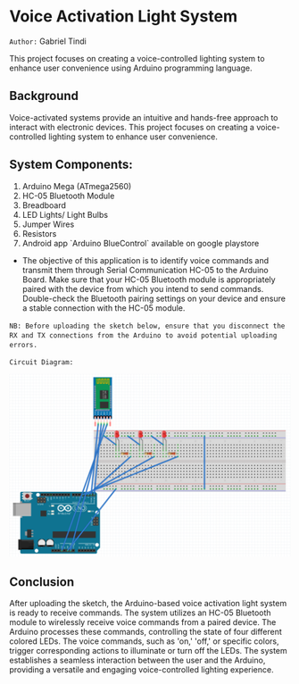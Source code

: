 # Voice Activation Light System
`Author:` Gabriel Tindi

This project focuses on creating a voice-controlled lighting system to enhance user convenience using Arduino programming language.

## Background
Voice-activated systems provide an intuitive and hands-free approach to interact with electronic
devices. This project focuses on creating a voice-controlled lighting system to enhance user
convenience.

## System Components:
<ol>
<li>Arduino Mega (ATmega2560)</li>
<li>HC-05 Bluetooth Module</li>
<li>Breadboard</li>
<li>LED Lights/ Light Bulbs</li>
<li>Jumper Wires</li>
<li>Resistors</li>
<li>Android app `Arduino BlueControl` available on google playstore </li>
</ol>

- The objective of this application is to identify voice commands and transmit them through Serial Communication HC-05 to the Arduino Board. Make sure that your HC-05 Bluetooth module is appropriately paired with the device from which you intend to send commands. Double-check the Bluetooth pairing settings on your device and ensure a stable connection with the HC-05 module.


`NB: Before uploading the sketch below, ensure that you disconnect the RX and TX connections from the Arduino to avoid potential uploading errors.`

`Circuit Diagram: `

![circuit](circuit.png)

## Conclusion
After uploading the sketch, the Arduino-based voice activation light system is ready to receive commands. The system utilizes an HC-05 Bluetooth module to wirelessly receive voice commands from a paired device. The Arduino processes these commands, controlling the state of four different colored LEDs. The voice commands, such as 'on,' 'off,' or specific colors, trigger corresponding actions to illuminate or turn off the LEDs. The system establishes a seamless interaction between the user and the Arduino, providing a versatile and engaging voice-controlled lighting experience.